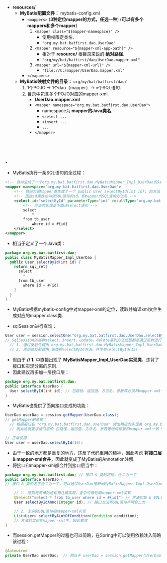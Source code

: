 

- **resources/**
   - **MyBatis配置文件：** mybatis-config.xml
      - `<mappers>`  (**3种定位mapper的方式，任选一种**) (**可以有多个mappers和多个mapper**)
         1. `<mapper class="${mapper-namespace}" />`
            - 使用权限定类名.
            - `"org.my.bat.batfirst.dao.UserDao"`
         2. `<mapper resource="${mapper-xml-app-path}" />`
            - 相对于 **resource/** 根目录来说的 **绝对路径**.
            - `"org/my/bat/batfirst/dao/UserDao.mapper.xml"`
         3. `<mapper url="${mapper-xml-url}" />`
            - `"file://C:/mapper/UserDao.mapper.xml"`
      - `</mappers>`
   - **MyBatis映射文件的目录：** `org/my/bat/batfirst/dao/`
      1. 1个POJO -> 1个dao（mapper）-> n个SQL语句.
      2. 目录中包含多个POJO对应的mapper-xml.
         - **UserDao.mapper.xml**
         -  `<mapper namespace="org.my.bat.batfirst.dao.UserDao">`
            - namespace为 **mapper的Java类名**.
            - `<select ...`
            - `<insert ...`
            - `...`
         - `</mapper>`

<br><br>

### 、

- MyBatis执行一条SQL语句的全过程：

```XML
<!-- 自动生成了一个org.my.bat.batfirst.dao.MyBatisMapper_Impl_UserDao的Java类 -->
<mapper namespace="org.my.bat.batfirst.dao.UserDao">
    <!-- 自动为该Mapper类生成了一个 public User selectById(int id); 的方法 -->
    <!-- 因此id属性也叫做SQL语句的id，即mapper的SQL查询方法名 -->
    <select id="selectById" parameterType="int" resultType="org.my.bat.batfirst.domain.User">
        <!-- 方法的实现是下面该select语句 -->
        select
            *
        from tb_user
            where id = #{id}
    </select>
</mapper>
```

- 相当于定义了一个Java类：

```Java
package org.my.bat.batfirst.dao;
public class MyBatisMapper_Impl_UserDao {
  public User selectById(int id) {
    return sql_ret{
      select
        *
      from tb_user
        where id = #{id}
    }
  }
}
```

- MyBatis根据mybatis-config中对mapper-xml的定位，读取并编译xml文件生成对应的mapper.class类.

- sqlSession进行查询：

```Java
User user = session.selectOne("org.my.bat.batfirst.dao.UserDao.selectById", 15);
// SqlSession的各种select、insert、update、delete系列方法底层都是通过反射进行了如下两个过程
  // 1. 通过反射先调出 org.my.bat.batfirst.dao.MyBatisMapper_Impl_UserDao 类.
  // 2. 再动过反射调用 该类的selectById方法，并传参selectById(15)
```

- 但由于 **// 1.** 中直接出现了 **MyBatisMapper_Impl_UserDao实现类**，违背了接口和实现分离的原则.
- 因此建议再多加一层接口层：

```Java
package org.my.bat.batfirst.dao;
public interface UserDao {
  User selectById(int id); // 包路径、返回值、方法名、参数等必须和mapper-xml一致
}
```

- MyBatis也提供了面向接口变成的功能：

```Java
UserDao userDao = session.getMapper(UserDao.class);
// getMapper的原理：
  // 根据接口名 "org.my.bat.batfirst.dao.UserDao" 调出相应的实现类 org.my.bat.batfirst.dao.MyBatisMapper_Impl_UserDao
  // 因此这就要求接口层的 包路径、返回值、方法名、参数等统统都要和mapper-xml一致！

// 正常使用
User user = userDao.selectById(15);
```

- 由于一致的地方都是重复的地方，违反了代码重用的精神，因此考虑 **将接口层 & mapper-xml合并**，因此就变成了MyBatis的Annotation注解.
- 将接口和mapper-xml都合并到接口层当中：

```Java
package org.my.bat.batfirst.dao; // 接口 & 类的路径，合二为一了
public interface UserDao {
// 接口 & 类的名字合二为一了，可以通过UserDao推断出MyBatisMapper_Impl_UserDao的类名

    // 1. 原则是简单的语句用注解实现，复杂的语句用mapper-xml实现
    @Select("select * from tb_user where id = #{id}") // 方法实现 & SQL语句合二为一
    User selectByIdAnno(Integer id); // 接口方法和SQL语句声明合二为一

    // 2. 复杂的SQL语句用mapper-xml实现
    List<User> selectByALotOfCondition(Condition condition);
    // 方法的实现在mapper-xml中，因此要求
}
```

- 而session.getMapper的过程也可以简略，在Spring中可以使用依赖注入简略该过程：

```Java
@Autowired
private UserDao userDao;  // 相当于 userDao = session.getMapper(UserDao.class);
```

